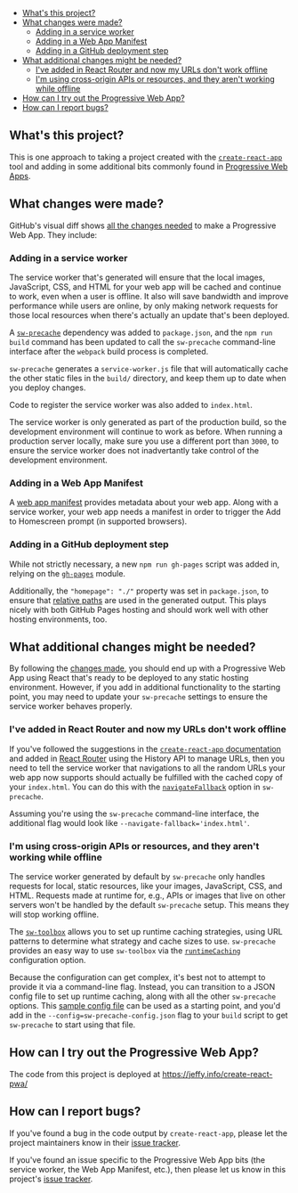 <!-- START doctoc generated TOC please keep comment here to allow auto update -->
<!-- DON'T EDIT THIS SECTION, INSTEAD RE-RUN doctoc TO UPDATE -->


- [What's this project?](#whats-this-project)
- [What changes were made?](#what-changes-were-made)
  - [Adding in a service worker](#adding-in-a-service-worker)
  - [Adding in a Web App Manifest](#adding-in-a-web-app-manifest)
  - [Adding in a GitHub deployment step](#adding-in-a-github-deployment-step)
- [What additional changes might be needed?](#what-additional-changes-might-be-needed)
  - [I've added in React Router and now my URLs don't work offline](#ive-added-in-react-router-and-now-my-urls-dont-work-offline)
  - [I'm using cross-origin APIs or resources, and they aren't working while offline](#im-using-cross-origin-apis-or-resources-and-they-arent-working-while-offline)
- [How can I try out the Progressive Web App?](#how-can-i-try-out-the-progressive-web-app)
- [How can I report bugs?](#how-can-i-report-bugs)

<!-- END doctoc generated TOC please keep comment here to allow auto update -->

## What's this project?

This is one approach to taking a project created with the
[`create-react-app`](https://github.com/facebookincubator/create-react-app) tool
and adding in some additional bits commonly found in
[Progressive Web Apps](https://developers.google.com/web/progressive-web-apps/).

## What changes were made?

GitHub's visual diff shows
[all the changes needed](https://github.com/jeffposnick/create-react-pwa/compare/starting-point...pwa)
to make a Progressive Web App. They include:

### Adding in a service worker

The service worker that's generated will ensure that the local images,
JavaScript, CSS, and HTML for your web app will be cached and continue to work,
even when a user is offline. It also will save bandwidth and improve performance
while users are online, by only making network requests for those local
resources when there's actually an update that's been deployed.

A [`sw-precache`](https://github.com/GoogleChrome/sw-precache) dependency was added to `package.json`, and the
`npm run build` command has been updated to call the `sw-precache` command-line
interface after the `webpack` build process is completed.

`sw-precache` generates a `service-worker.js` file that will automatically
cache the other static files in the `build/` directory, and keep them up to
date when you deploy changes.

Code to register the service worker was also added to `index.html`.

The service worker is only generated as part of the production build, so the
development environment will continue to work as before. When running a
production server locally, make sure you use a different port than `3000`, to
ensure the service worker does not inadvertantly take control of the development
environment.

### Adding in a Web App Manifest

A [web app manifest](https://developers.google.com/web/updates/2014/11/Support-for-installable-web-apps-with-webapp-manifest-in-chrome-38-for-Android?hl=en)
provides metadata about your web app. Along with a service worker, your web
app needs a manifest in order to trigger the Add to Homescreen prompt (in
supported browsers).

### Adding in a GitHub deployment step

While not strictly necessary, a new `npm run gh-pages` script was added in,
relying on the [`gh-pages`](https://www.npmjs.com/package/gh-pages) module.

Additionally, the `"homepage": "./"` property was set in `package.json`, to
ensure that [relative paths](https://github.com/facebookincubator/create-react-app/pull/94)
are used in the generated output. This plays nicely with both GitHub Pages
hosting and should work well with other hosting environments, too.

## What additional changes might be needed?

By following the [changes made](https://github.com/jeffposnick/create-react-pwa/compare/starting-point...pwa),
you should end up with a Progressive Web App using React that's ready to be
deployed to any static hosting environment. However, if you add in additional
functionality to the starting point, you may need to update your `sw-precache`
settings to ensure the service worker behaves properly.

### I've added in React Router and now my URLs don't work offline

If you've followed the suggestions in the [`create-react-app` documentation](https://github.com/jeffposnick/create-react-pwa/blob/539cddae29062db0fc0896444869a6bf1939f266/README.md#github-pages)
and added in [React Router](https://github.com/reactjs/react-router) using the
History API to manage URLs, then you need to tell the service worker that
navigations to all the random URLs your web app now supports should actually
be fulfilled with the cached copy of your `index.html`. You can do this
with the [`navigateFallback`](https://github.com/GoogleChrome/sw-precache#navigatefallback-string)
option in `sw-precache`.

Assuming you're using the `sw-precache` command-line interface, the additional
flag would look like `--navigate-fallback='index.html'`.

### I'm using cross-origin APIs or resources, and they aren't working while offline

The service worker generated by default by `sw-precache` only handles requests
for local, static resources, like your images, JavaScript, CSS, and HTML.
Requests made at runtime for, e.g., APIs or images that live on other servers
won't be handled by the default `sw-precache` setup. This means they will stop
working offline.

The [`sw-toolbox`](https://github.com/GoogleChrome/sw-toolbox) allows you to
set up runtime caching strategies, using URL patterns to determine what
strategy and cache sizes to use. `sw-precache` provides an easy way to use
`sw-toolbox` via the [`runtimeCaching`](https://github.com/GoogleChrome/sw-precache#runtimecaching-arrayobject)
configuration option.

Because the configuration can get complex, it's best not to attempt to provide
it via a command-line flag. Instead, you can transition to a JSON config file to
set up runtime caching, along with all the other `sw-precache` options. This
[sample config file](https://github.com/GoogleChrome/sw-precache/blob/master/demo/sw-precache-config.json)
can be used as a starting point, and you'd add in the
`--config=sw-precache-config.json` flag to your `build` script to get
`sw-precache` to start using that file.

## How can I try out the Progressive Web App?

The code from this project is deployed at https://jeffy.info/create-react-pwa/

## How can I report bugs?

If you've found a bug in the code output by `create-react-app`, please let the
project maintainers know in their [issue tracker](https://github.com/facebookincubator/create-react-app/issues).

If you've found an issue specific to the Progressive Web App bits (the service
worker, the Web App Manifest, etc.), then please let us know in this project's
[issue tracker](https://github.com/jeffposnick/create-react-pwa/issues).
